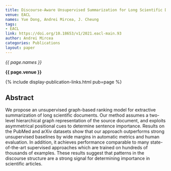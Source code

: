 ```yaml
---
title: Discourse-Aware Unsupervised Summarization for Long Scientific Documents
venue: EACL
names: Yue Dong, Andrei Mircea, J. Cheung
tags:
- EACL
link: https://doi.org/10.18653/v1/2021.eacl-main.93
author: Andrei Mircea
categories: Publications
layout: paper
---
```


*{{ page.names }}*

**{{ page.venue }}**

{% include display-publication-links.html pub=page %}

## Abstract

We propose an unsupervised graph-based ranking model for extractive summarization of long scientific documents. Our method assumes a two-level hierarchical graph representation of the source document, and exploits asymmetrical positional cues to determine sentence importance. Results on the PubMed and arXiv datasets show that our approach outperforms strong unsupervised baselines by wide margins in automatic metrics and human evaluation. In addition, it achieves performance comparable to many state-of-the-art supervised approaches which are trained on hundreds of thousands of examples. These results suggest that patterns in the discourse structure are a strong signal for determining importance in scientific articles.
